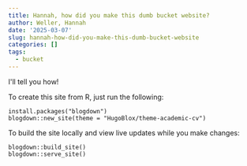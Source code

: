 ```yaml
---
title: Hannah, how did you make this dumb bucket website?
author: Weller, Hannah
date: '2025-03-07'
slug: hannah-how-did-you-make-this-dumb-bucket-website
categories: []
tags:
  - bucket
---
```


I'll tell you how!

To create this site from R, just run the following:

```
install.packages("blogdown")
blogdown::new_site(theme = "HugoBlox/theme-academic-cv")
```

To build the site locally and view live updates while you make changes:

```
blogdown::build_site()
blogdown::serve_site()
```
